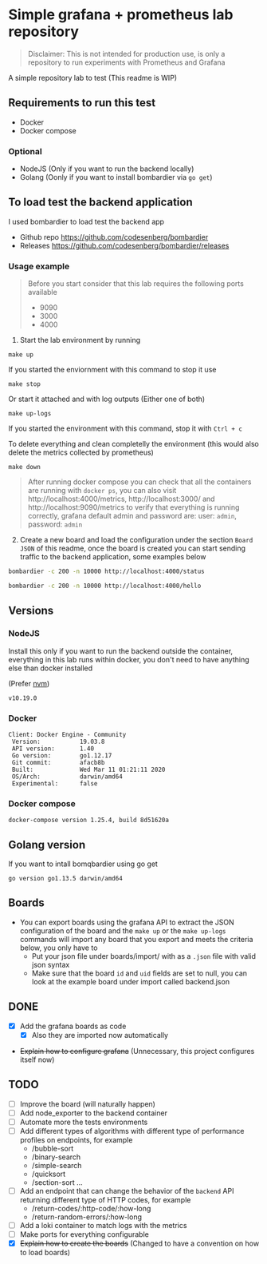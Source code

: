 # Simple grafana + prometheus lab repository

> Disclaimer: This is not intended for production use, is only a repository to run experiments with Prometheus and Grafana

A simple repository lab to test (This readme is WIP)

## Requirements to run this test

- Docker
- Docker compose

### Optional

- NodeJS (Only if you want to run the backend locally)
- Golang (Oonly if you want to install bombardier via `go get`)

## To load test the backend application

I used bombardier to load test the backend app

- Github repo https://github.com/codesenberg/bombardier
- Releases https://github.com/codesenberg/bombardier/releases

### Usage example

> Before you start consider that this lab requires the following ports available
>
> - 9090
> - 3000
> - 4000

1. Start the lab environment by running

```
make up
```

If you started the enviornment with this command to stop it use

```
make stop
```


Or start it attached and with log outputs (Either one of both)

```
make up-logs
```

If you started the environment with this command, stop it with `Ctrl + c`

To delete everything and clean completelly the environment 
(this would also delete the metrics collected by prometheus)

```
make down
```

> After running docker compose you can check that all the containers are running with `docker ps`, you can also visit http://localhost:4000/metrics, http://localhost:3000/ and http://localhost:9090/metrics to verify that everything is running correctly, grafana default admin and password are: user: `admin`, password: `admin`

2. Create a new board and load the configuration under the section `Board JSON` of this readme, once the board is created you can start sending traffic to the backend application, some examples below

```bash
bombardier -c 200 -n 10000 http://localhost:4000/status
```

```bash
bombardier -c 200 -n 10000 http://localhost:4000/hello
```

## Versions

### NodeJS

Install this only if you want to run the backend outside the container, everything in this lab runs within docker, you don't need to have anything else than docker installed

(Prefer [nvm](https://github.com/nvm-sh/nvm))

```
v10.19.0
```

### Docker

```
Client: Docker Engine - Community
 Version:           19.03.8
 API version:       1.40
 Go version:        go1.12.17
 Git commit:        afacb8b
 Built:             Wed Mar 11 01:21:11 2020
 OS/Arch:           darwin/amd64
 Experimental:      false
```

### Docker compose

```
docker-compose version 1.25.4, build 8d51620a
```

## Golang version

If you want to intall bomqbardier using go get

```
go version go1.13.5 darwin/amd64
```

## Boards

- You can export boards using the grafana API to extract the JSON configuration of the board and the `make up` or the
`make up-logs` commands will import any board that you export and meets the criteria below, you only have to
  - Put your json file under boards/import/ with as a `.json` file with valid json syntax
  - Make sure that the board `id` and `uid` fields are set to null, you can look at the example board under import called backend.json

## DONE

- [x] Add the grafana boards as code
    - [x] Also they are imported now automatically
- ~~Explain how to configure grafana~~ (Unnecessary, this project configures itself now)

## TODO

- [ ] Improve the board (will naturally happen)
- [ ] Add node_exporter to the backend container
- [ ] Automate more the tests environments
- [ ] Add different types of algorithms with different type of performance profiles on endpoints, for example
    - /bubble-sort
    - /binary-search
    - /simple-search
    - /quicksort
    - /section-sort
    ...
- [ ] Add an endpoint that can change the behavior of the `backend` API returning different type of HTTP codes, for example
    - /return-codes/:http-code/:how-long
    - /return-random-errors/:how-long
- [ ] Add a loki container to match logs with the metrics
- [ ] Make ports for everything configurable
- [x] ~~Explain how to create the boards~~ (Changed to have a convention on how to load boards)